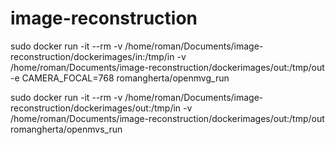 # image-reconstruction

sudo docker run -it --rm -v /home/roman/Documents/image-reconstruction/dockerimages/in:/tmp/in -v /home/roman/Documents/image-reconstruction/dockerimages/out:/tmp/out -e CAMERA_FOCAL=768 romangherta/openmvg_run

sudo docker run -it --rm -v /home/roman/Documents/image-reconstruction/dockerimages/out:/tmp/in -v /home/roman/Documents/image-reconstruction/dockerimages/out:/tmp/out romangherta/openmvs_run
